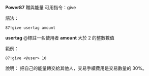 **Power87** 贈與能量
可用指令：give

語法：
```
87!give usertag amount
```
__usertag__ @標註一名使用者
__amount__ 大於 2 的整數數值

範例：
```
87!give <@user> 10
```
說明：
把自己的能量轉交給其他人，交易手續費用是交易數量的 30%。
